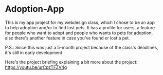 # Adoption-App
This is my app project for my webdesign class, which I chose to be an app to help adoption and/or to find lost pets.
It has a profile for users, a feature for people who want to adopt and people who wants to pets for adoption, also there's another feature in case you've found or lost a pet.

P.S.: Since this was just a 5-month project because of the class's deadlines, it's still in early development

Here's the project briefing explaining a bit more about the project:
https://youtu.be/urCpzTFZV4g 
